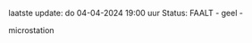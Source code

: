 laatste update: 
do 04-04-2024 19:00   uur 
Status: FAALT - geel - 
<div class="service Y">microstation</div>
